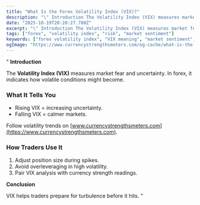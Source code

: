 ```yaml
---
title: "What Is the Forex Volatility Index (VIX)?"
description: "\" Introduction The Volatility Index (VIX) measures market fear and uncertainty..."
date: "2025-10-19T20:28:27.780Z"
excerpt: "\" Introduction The Volatility Index (VIX) measures market fear and uncertainty. In forex, it indicates how volatile conditions might become. What It Tells You - Rising VIX = increasing uncertainty. - Falling VIX = calmer markets. Follow volatility trends on [www.currencystrengthsmeters.com](https://www.currencystrengthsmeters.com). How Traders Use It 1. Adjust position size during..."
tags: ["forex", "volatility index", "risk", "market sentiment"]
keywords: ["forex volatility index", "VIX meaning", "market sentiment", "risk gauge forex", "volatility tools"]
ogImage: "https://www.currencystrengthsmeters.com/og-cache/what-is-the-forex-volatility-index-vix.jpg"
---
```

"
**Introduction**

The **Volatility Index (VIX)** measures market fear and uncertainty. In forex, it indicates how volatile conditions might become.

### What It Tells You

- Rising VIX = increasing uncertainty.  
- Falling VIX = calmer markets.  

Follow volatility trends on [www.currencystrengthsmeters.com](https://www.currencystrengthsmeters.com).

### How Traders Use It

1. Adjust position size during spikes.  
2. Avoid overleveraging in high volatility.  
3. Pair VIX analysis with currency strength readings.

**Conclusion**

VIX helps traders prepare for turbulence before it hits.
"
